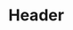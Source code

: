<!-- TITLE: BITSMUN -->
<!-- SUBTITLE: BITSMUN Hyderabad is a three-day Model United Nation conference organised by the BITSMUN OC team, usually in Septemeber/October every year.-->

# Header